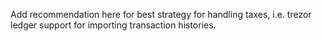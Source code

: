 
Add recommendation here for best strategy for handling taxes, i.e. trezor ledger support for 
importing transaction histories.